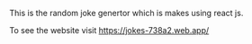 This is the random joke genertor which is makes using react js.


To see the website visit 
https://jokes-738a2.web.app/
